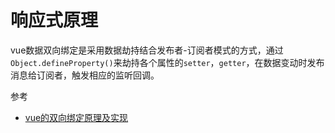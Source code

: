 # 响应式原理

vue数据双向绑定是采用数据劫持结合发布者-订阅者模式的方式，通过`Object.defineProperty()`来劫持各个属性的`setter`，`getter`，在数据变动时发布消息给订阅者，触发相应的监听回调。


参考
- [vue的双向绑定原理及实现](https://www.cnblogs.com/canfoo/p/6891868.html)